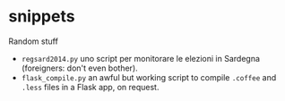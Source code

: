 snippets
========

Random stuff

* `regsard2014.py` uno script per monitorare le elezioni in Sardegna (foreigners: don't even bother).
* `flask_compile.py` an awful but working script to compile `.coffee` and `.less` files in a Flask app, on request.
